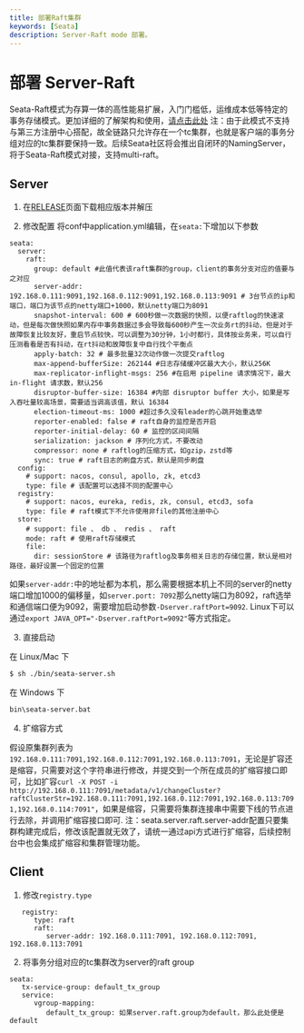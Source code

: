 ```yaml
---
title: 部署Raft集群
keywords: [Seata]
description: Server-Raft mode 部署。
---
```


# 部署 Server-Raft
Seata-Raft模式为存算一体的高性能易扩展，入门门槛低，运维成本低等特定的事务存储模式。更加详细的了解架构和使用，[请点击此处](https://seata.io/zh-cn/blog/seata-raft-detailed-explanation)
注：由于此模式不支持与第三方注册中心搭配，故全链路只允许存在一个tc集群，也就是客户端的事务分组对应的tc集群要保持一致。后续Seata社区将会推出自闭环的NamingServer，将于Seata-Raft模式对接，支持multi-raft。

## Server
1. 在[RELEASE](https://github.com/apache/incubator-seata/releases)页面下载相应版本并解压 

2. 修改配置
将conf中application.yml编辑，在`seata:`下增加以下参数
```
seata:
  server:
    raft:
      group: default #此值代表该raft集群的group，client的事务分支对应的值要与之对应
      server-addr: 192.168.0.111:9091,192.168.0.112:9091,192.168.0.113:9091 # 3台节点的ip和端口，端口为该节点的netty端口+1000，默认netty端口为8091
      snapshot-interval: 600 # 600秒做一次数据的快照，以便raftlog的快速滚动，但是每次做快照如果内存中事务数据过多会导致每600秒产生一次业务rt的抖动，但是对于故障恢复比较友好，重启节点较快，可以调整为30分钟，1小时都行，具体按业务来，可以自行压测看看是否有抖动，在rt抖动和故障恢复中自行找个平衡点
      apply-batch: 32 # 最多批量32次动作做一次提交raftlog
      max-append-bufferSize: 262144 #日志存储缓冲区最大大小，默认256K
      max-replicator-inflight-msgs: 256 #在启用 pipeline 请求情况下，最大 in-flight 请求数，默认256
      disruptor-buffer-size: 16384 #内部 disruptor buffer 大小，如果是写入吞吐量较高场景，需要适当调高该值，默认 16384
      election-timeout-ms: 1000 #超过多久没有leader的心跳开始重选举
      reporter-enabled: false # raft自身的监控是否开启
      reporter-initial-delay: 60 # 监控的区间间隔
      serialization: jackson # 序列化方式，不要改动
      compressor: none # raftlog的压缩方式，如gzip，zstd等
      sync: true # raft日志的刷盘方式，默认是同步刷盘
  config:
    # support: nacos, consul, apollo, zk, etcd3
    type: file # 该配置可以选择不同的配置中心
  registry:
    # support: nacos, eureka, redis, zk, consul, etcd3, sofa
    type: file # raft模式下不允许使用非file的其他注册中心
  store:
    # support: file 、 db 、 redis 、 raft
    mode: raft # 使用raft存储模式
    file:
      dir: sessionStore # 该路径为raftlog及事务相关日志的存储位置，默认是相对路径，最好设置一个固定的位置
```
如果`server-addr:`中的地址都为本机，那么需要根据本机上不同的server的netty端口增加1000的偏移量，如`server.port: 7092`那么netty端口为8092，raft选举和通信端口便为9092，需要增加启动参数`-Dserver.raftPort=9092`.
Linux下可以通过`export JAVA_OPT="-Dserver.raftPort=9092"`等方式指定。

3. 直接启动

在 Linux/Mac 下

```bash
$ sh ./bin/seata-server.sh
```

在 Windows 下

```cmd
bin\seata-server.bat
```

4. 扩缩容方式

假设原集群列表为`192.168.0.111:7091,192.168.0.112:7091,192.168.0.113:7091`，无论是扩容还是缩容，只需要对这个字符串进行修改，并提交到一个所在成员的扩缩容接口即可，比如扩容`curl -X POST -i http://192.168.0.111:7091/metadata/v1/changeCluster?raftClusterStr=192.168.0.111:7091,192.168.0.112:7091,192.168.0.113:7091,192.168.0.114:7091"`，如果是缩容，只需要将集群连接串中需要下线的节点进行去除，并调用扩缩容接口即可.
注：seata.server.raft.server-addr配置只要集群构建完成后，修改该配置就无效了，请统一通过api方式进行扩缩容，后续控制台中也会集成扩缩容和集群管理功能。

## Client

1. 修改`registry.type`
```
   registry:
      type: raft
      raft:
         server-addr: 192.168.0.111:7091, 192.168.0.112:7091, 192.168.0.113:7091
```
2. 将事务分组对应的tc集群改为server的raft group
```
seata:
   tx-service-group: default_tx_group
   service:
      vgroup-mapping:
         default_tx_group: 如果server.raft.group为default，那么此处便是default
```